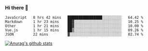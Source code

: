 ### Hi there 👋



<!--
**webB1an/webB1an** is a ✨ _special_ ✨ repository because its `README.md` (this file) appears on your GitHub profile.

Here are some ideas to get you started:

- 🔭 I’m currently working on ...
- 🌱 I’m currently learning ...
- 👯 I’m looking to collaborate on ...
- 🤔 I’m looking for help with ...
- 💬 Ask me about ...
- 📫 How to reach me: ...
- 😄 Pronouns: ...
- ⚡ Fun fact: ...
-->

<!--START_SECTION:waka-->
```text
JavaScript   8 hrs 42 mins   ████████████████░░░░░░░░░   64.42 % 
Markdown     1 hr 23 mins    ██▓░░░░░░░░░░░░░░░░░░░░░░   10.25 % 
Other        1 hr 21 mins    ██▓░░░░░░░░░░░░░░░░░░░░░░   10.00 % 
Vue.js       1 hr 15 mins    ██▒░░░░░░░░░░░░░░░░░░░░░░   09.26 % 
JSON         22 mins         ▓░░░░░░░░░░░░░░░░░░░░░░░░   02.74 % 
```
<!--END_SECTION:waka-->


[![Anurag's github stats](https://github-readme-stats.vercel.app/api?username=webB1an&show_icons=true&theme=radical)](https://github.com/anuraghazra/github-readme-stats)

